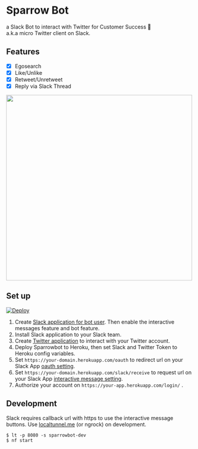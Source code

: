 # Sparrow Bot

a Slack Bot to interact with Twitter for Customer Success :robot:  
a.k.a micro Twitter client on Slack.

## Features

- [x] Egosearch
- [x] Like/Unlike
- [x] Retweet/Unretweet
- [x] Reply via Slack Thread

<img src='https://user-images.githubusercontent.com/870741/72449868-ba978580-37fc-11ea-88d3-627208e10037.png' width='500px'/>

## Set up
[![Deploy](https://www.herokucdn.com/deploy/button.svg)](https://heroku.com/deploy)

1. Create [Slack application for bot user](https://api.slack.com/apps?new_app=1). Then enable the interactive messages feature and bot feature.
2. Install Slack application to your Slack team.
3. Create [Twitter application](https://apps.twitter.com/app/new) to interact with your Twitter account.
4. Deploy Sparrowbot to Heroku, then set Slack and Twitter Token to Heroku config variables.
5. Set `https://your-domain.herokuapp.com/oauth` to redirect url on your Slack App [oauth setting](https://api.slack.com/apps/).
6. Set `https://your-domain.herokuapp.com/slack/receive` to request url on your Slack App [interactive message setting](https://api.slack.com/apps/).
7. Authorize your account on `https://your-app.herokuapp.com/login/` .

## Development

Slack requires callback url with https to use the interactive message buttons. Use [localtunnel.me](http://localtunnel.me/) (or ngrock) on development.  

```
$ lt -p 8080 -s sparrowbot-dev
$ nf start
```
